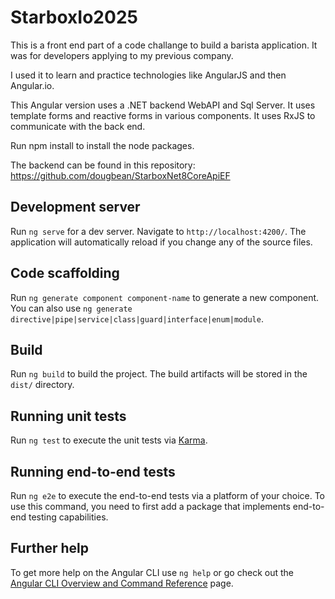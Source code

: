 # StarboxIo2025

This is a front end part of a code challange to build a barista application. It was for developers applying to my previous company.

I used it to learn and practice technologies like AngularJS and then Angular.io.

This Angular version uses a .NET backend WebAPI and Sql Server. It uses template forms and reactive forms in various components. It uses RxJS to communicate with the back end.

Run npm install to install the node packages.

The backend can be found in this repository:
https://github.com/dougbean/StarboxNet8CoreApiEF

## Development server

Run `ng serve` for a dev server. Navigate to `http://localhost:4200/`. The application will automatically reload if you change any of the source files.

## Code scaffolding

Run `ng generate component component-name` to generate a new component. You can also use `ng generate directive|pipe|service|class|guard|interface|enum|module`.

## Build

Run `ng build` to build the project. The build artifacts will be stored in the `dist/` directory.

## Running unit tests

Run `ng test` to execute the unit tests via [Karma](https://karma-runner.github.io).

## Running end-to-end tests

Run `ng e2e` to execute the end-to-end tests via a platform of your choice. To use this command, you need to first add a package that implements end-to-end testing capabilities.

## Further help

To get more help on the Angular CLI use `ng help` or go check out the [Angular CLI Overview and Command Reference](https://angular.io/cli) page.
